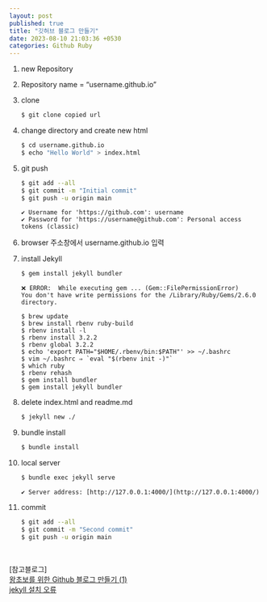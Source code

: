 ```yaml
---
layout: post
published: true
title: "깃허브 블로그 만들기"
date: 2023-08-10 21:03:36 +0530
categories: Github Ruby
---
```


1. new Repository
2. Repository name = “username.github.io”
3. clone

   ```bash
   $ git clone copied url
   ```

4. change directory and create new html

   ```bash
   $ cd username.github.io
   $ echo "Hello World" > index.html
   ```

5. git push

   ```bash
   $ git add --all
   $ git commit -m "Initial commit"
   $ git push -u origin main
   ```

   ```
   ✔️ Username for 'https://github.com': username
   ✔️ Password for 'https://username@github.com': Personal access tokens (classic)
   ```

6. browser 주소창에서 username.github.io 입력
7. install Jekyll

   ```bash
   $ gem install jekyll bundler
   ```

   ```
   ❌ ERROR:  While executing gem ... (Gem::FilePermissionError)
   You don't have write permissions for the /Library/Ruby/Gems/2.6.0 directory.

   $ brew update
   $ brew install rbenv ruby-build
   $ rbenv install -l
   $ rbenv install 3.2.2
   $ rbenv global 3.2.2
   $ echo 'export PATH="$HOME/.rbenv/bin:$PATH"' >> ~/.bashrc
   $ vim ~/.bashrc ⇒ `eval "$(rbenv init -)"`
   $ which ruby
   $ rbenv rehash
   $ gem install bundler
   $ gem install jekyll bundler
   ```

8. delete index.html and readme.md

   ```bash
   $ jekyll new ./
   ```

9. bundle install

   ```bash
   $ bundle install
   ```

10. local server

    ```bash
    $ bundle exec jekyll serve
    ```

    ```
    ✔️ Server address: [http://127.0.0.1:4000/](http://127.0.0.1:4000/)
    ```

11. commit

    ```bash
    $ git add --all
    $ git commit -m "Second commit"
    $ git push -u origin main
    ```

<br>

[참고블로그]<br>
[왕초보를 위한 Github 블로그 만들기 (1)](https://zeddios.tistory.com/1222)<br>
[jekyll 설치 오류](https://ek12mv2.tistory.com/191)
